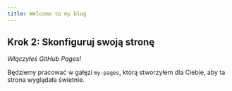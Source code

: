 ```yaml
---
title: Welcome to my blog
---
```


## Krok 2: Skonfiguruj swoją stronę

_Włączyłeś GitHub Pages!_

Będziemy pracować w gałęzi `my-pages`, którą stworzyłem dla Ciebie, aby ta strona wyglądała świetnie.


